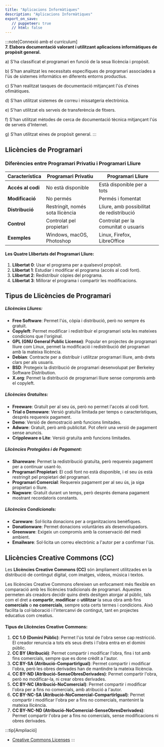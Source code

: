 ```yaml
---
title: "Aplicacions Informàtiques"
description: "Aplicacions Informàtiques"
export_on_save:
   // puppeteer: true
   // html: false
---
```


:::note[Connexió amb el currículum]  
**7. Elabora documentació valorant i utilitzant aplicacions informàtiques de propòsit general.**  

a) S'ha classificat el programari en funció de la seua llicència i propòsit.

b) S'han analitzat les necessitats específiques de programari associades a l'ús de sistemes informàtics en diferents entorns productius.

c) S'han realitzat tasques de documentació mitjançant l'ús d'eines ofimàtiques.

d) S'han utilitzat sistemes de correu i missatgeria electrònica.

e) S'han utilitzat els serveis de transferència de fitxers.

f) S'han utilitzat mètodes de cerca de documentació tècnica mitjançant l'ús de serveis d'Internet. 

g) S'han utilitzat eines de propòsit general.
:::  

## Llicències de Programari
### Diferències entre Programari Privatiu i Programari Lliure

| Característica      | Programari Privatiu               | Programari Lliure                        |
|--------------------|------------------------------------|-----------------------------------------|
| **Accés al codi**   | No està disponible                | Està disponible per a tots              |
| **Modificació**     | No permés                        | Permés i fomentat                       |
| **Distribució**     | Restringit, només sota llicència  | Lliure, amb possibilitat de redistribució|
| **Control**         | Controlat pel propietari          | Controlat per la comunitat o usuaris    |
| **Exemples**        | Windows, macOS, Photoshop         | Linux, Firefox, LibreOffice             |

#### **Les Quatre Llibertats del Programari Lliure**:

1. **Llibertat 0**: Usar el programa per a qualsevol propòsit.
2. **Llibertat 1**: Estudiar i modificar el programa (accés al codi font).
3. **Llibertat 2**: Redistribuir còpies del programa.
4. **Llibertat 3**: Millorar el programa i compartir les modificacions.

## Tipus de Llicències de Programari

##### **Llicències Lliures**:
- **Free Software**: Permet l'ús, còpia i distribució, però no sempre és gratuït.
- **Copyleft**: Permet modificar i redistribuir el programari sota les mateixes condicions que l'original.
- **GPL (GNU General Public License)**: Popular en projectes de programari lliure com Linux, permet la modificació i redistribució del programari amb la mateixa llicència.
- **Debian**: Contracte per a distribuir i utilitzar programari lliure, amb drets clars per als usuaris.
- **BSD**: Protegeix la distribució de programari desenvolupat per Berkeley Software Distribution.
- **X.org**: Permet la distribució de programari lliure sense compromís amb el copyleft.

##### **Llicències Gratuïtes**:
- **Freeware**: Gratuït per al seu ús, però no permet l'accés al codi font.
- **Trial o Demoware**: Versió gratuïta limitada per temps o característiques, després requereix pagament.
- **Demo**: Versió de demostració amb funcions limitades.
- **Adware**: Gratuït, però amb publicitat. Pot oferir una versió de pagament sense anuncis.
- **Crippleware o Lite**: Versió gratuïta amb funcions limitades.

##### **Llicències Protegides i de Pagament**:
- **Shareware**: Permet la redistribució gratuïta, però requereix pagament per a continuar usant-lo.
- **Programari Propietari**: El codi font no està disponible, i el seu ús està restringit pel propietari del programari.
- **Programari Comercial**: Requereix pagament per al seu ús, ja siga propietari o lliure.
- **Nagware**: Gratuït durant un temps, però després demana pagament mostrant recordatoris constants.

##### **Llicències Condicionals**:
- **Careware**: Sol·licita donacions per a organitzacions benèfiques.
- **Donationware**: Permet donacions voluntàries als desenvolupadors.
- **Greenware**: Exigeix un compromís amb la conservació del medi ambient.
- **Emailware**: Sol·licita un correu electrònic a l'autor per a confirmar l'ús.

## Llicències Creative Commons (CC)

Les **Llicències Creative Commons (CC)** són àmpliament utilitzades en la distribució de contingut digital, com imatges, vídeos, música i textos.

Les llicències Creative Commons ofereixen un enfocament més flexible en comparació amb les llicències tradicionals de programari. Aquestes permeten als creadors decidir quins drets desitgen atorgar al públic, tals com el dret a **compartir**, **modificar** o **utilitzar** la seua obra amb fins **comercials** o **no comercials**, sempre sota certs termes i condicions. Això facilita la col·laboració i l'intercanvi de contingut, tant en projectes educatius com creatius.

#### Tipus de Llicències Creative Commons:

1. **CC 1.0 (Domini Públic)**: Permet l'ús total de l'obra sense cap restricció. El creador renuncia a tots els seus drets i l'obra entra en el domini públic.
2. **CC BY (Atribució)**: Permet compartir i modificar l'obra, fins i tot amb fins comercials, sempre que es done crèdit a l'autor.
3. **CC BY-SA (Atribució-CompartirIgual)**: Permet compartir i modificar l'obra, però les obres derivades han de mantindre la mateixa llicència.
4. **CC BY-ND (Atribució-SenseObresDerivades)**: Permet compartir l'obra, però no modificar-la, ni crear obres derivades.
5. **CC BY-NC (Atribució-NoComercial)**: Permet compartir i modificar l'obra per a fins no comercials, amb atribució a l'autor.
6. **CC BY-NC-SA (Atribució-NoComercial-CompartirIgual)**: Permet compartir i modificar l'obra per a fins no comercials, mantenint la mateixa llicència.
7. **CC BY-NC-ND (Atribució-NoComercial-SenseObresDerivades)**: Permet compartir l'obra per a fins no comercials, sense modificacions ni obres derivades.

:::tip[Ampliació]
- [Creative Commons Licenses](https://www.youtube.com/watch?v=srVPLrmlBJY)
:::

